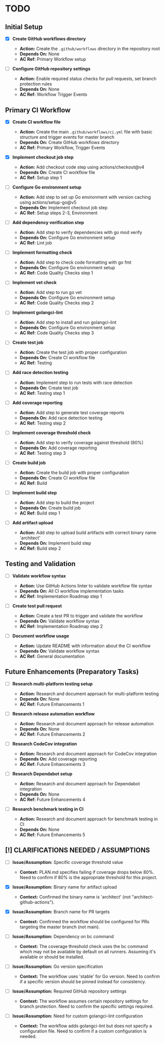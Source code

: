 # TODO

## Initial Setup

- [x] **Create GitHub workflows directory**
  - **Action:** Create the `.github/workflows` directory in the repository root
  - **Depends On:** None
  - **AC Ref:** Primary Workflow setup

- [ ] **Configure GitHub repository settings**
  - **Action:** Enable required status checks for pull requests, set branch protection rules
  - **Depends On:** None
  - **AC Ref:** Workflow Trigger Events

## Primary CI Workflow

- [x] **Create CI workflow file**
  - **Action:** Create the main `.github/workflows/ci.yml` file with basic structure and trigger events for master branch
  - **Depends On:** Create GitHub workflows directory
  - **AC Ref:** Primary Workflow, Trigger Events

- [x] **Implement checkout job step**
  - **Action:** Add checkout code step using actions/checkout@v4
  - **Depends On:** Create CI workflow file
  - **AC Ref:** Setup step 1

- [ ] **Configure Go environment setup**
  - **Action:** Add step to set up Go environment with version caching using actions/setup-go@v5
  - **Depends On:** Implement checkout job step
  - **AC Ref:** Setup steps 2-3, Environment

- [ ] **Add dependency verification step**
  - **Action:** Add step to verify dependencies with go mod verify
  - **Depends On:** Configure Go environment setup
  - **AC Ref:** Lint job

- [ ] **Implement formatting check**
  - **Action:** Add step to check code formatting with go fmt
  - **Depends On:** Configure Go environment setup
  - **AC Ref:** Code Quality Checks step 1

- [ ] **Implement vet check**
  - **Action:** Add step to run go vet
  - **Depends On:** Configure Go environment setup
  - **AC Ref:** Code Quality Checks step 2

- [ ] **Implement golangci-lint**
  - **Action:** Add step to install and run golangci-lint
  - **Depends On:** Configure Go environment setup
  - **AC Ref:** Code Quality Checks step 3

- [ ] **Create test job**
  - **Action:** Create the test job with proper configuration
  - **Depends On:** Create CI workflow file
  - **AC Ref:** Testing

- [ ] **Add race detection testing**
  - **Action:** Implement step to run tests with race detection
  - **Depends On:** Create test job
  - **AC Ref:** Testing step 1

- [ ] **Add coverage reporting**
  - **Action:** Add step to generate test coverage reports
  - **Depends On:** Add race detection testing
  - **AC Ref:** Testing step 2

- [ ] **Implement coverage threshold check**
  - **Action:** Add step to verify coverage against threshold (80%)
  - **Depends On:** Add coverage reporting
  - **AC Ref:** Testing step 3

- [ ] **Create build job**
  - **Action:** Create the build job with proper configuration
  - **Depends On:** Create CI workflow file
  - **AC Ref:** Build

- [ ] **Implement build step**
  - **Action:** Add step to build the project
  - **Depends On:** Create build job
  - **AC Ref:** Build step 1

- [ ] **Add artifact upload**
  - **Action:** Add step to upload build artifacts with correct binary name 'architect'
  - **Depends On:** Implement build step
  - **AC Ref:** Build step 2

## Testing and Validation

- [ ] **Validate workflow syntax**
  - **Action:** Use GitHub Actions linter to validate workflow file syntax
  - **Depends On:** All CI workflow implementation tasks
  - **AC Ref:** Implementation Roadmap step 1

- [ ] **Create test pull request**
  - **Action:** Create a test PR to trigger and validate the workflow
  - **Depends On:** Validate workflow syntax
  - **AC Ref:** Implementation Roadmap step 2

- [ ] **Document workflow usage**
  - **Action:** Update README with information about the CI workflow
  - **Depends On:** Validate workflow syntax
  - **AC Ref:** General documentation

## Future Enhancements (Preparatory Tasks)

- [ ] **Research multi-platform testing setup**
  - **Action:** Research and document approach for multi-platform testing
  - **Depends On:** None
  - **AC Ref:** Future Enhancements 1

- [ ] **Research release automation workflow**
  - **Action:** Research and document approach for release automation
  - **Depends On:** None
  - **AC Ref:** Future Enhancements 2

- [ ] **Research CodeCov integration**
  - **Action:** Research and document approach for CodeCov integration
  - **Depends On:** Add coverage reporting
  - **AC Ref:** Future Enhancements 3

- [ ] **Research Dependabot setup**
  - **Action:** Research and document approach for Dependabot integration
  - **Depends On:** None
  - **AC Ref:** Future Enhancements 4

- [ ] **Research benchmark testing in CI**
  - **Action:** Research and document approach for benchmark testing in CI
  - **Depends On:** None
  - **AC Ref:** Future Enhancements 5

## [!] CLARIFICATIONS NEEDED / ASSUMPTIONS

- [ ] **Issue/Assumption:** Specific coverage threshold value
  - **Context:** PLAN.md specifies failing if coverage drops below 80%. Need to confirm if 80% is the appropriate threshold for this project.

- [x] **Issue/Assumption:** Binary name for artifact upload
  - **Context:** Confirmed the binary name is 'architect' (not "architect-github-actions").

- [x] **Issue/Assumption:** Branch name for PR targets
  - **Context:** Confirmed the workflow should be configured for PRs targeting the master branch (not main).

- [ ] **Issue/Assumption:** Dependency on bc command
  - **Context:** The coverage threshold check uses the bc command which may not be available by default on all runners. Assuming it's available or should be installed.

- [ ] **Issue/Assumption:** Go version specification
  - **Context:** The workflow uses 'stable' for Go version. Need to confirm if a specific version should be pinned instead for consistency.

- [ ] **Issue/Assumption:** Required GitHub repository settings
  - **Context:** The workflow assumes certain repository settings for branch protection. Need to confirm the specific settings required.

- [ ] **Issue/Assumption:** Need for custom golangci-lint configuration
  - **Context:** The workflow adds golangci-lint but does not specify a configuration file. Need to confirm if a custom configuration is needed.